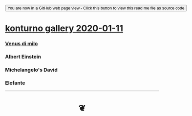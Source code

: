 <span style=display:none; >[You are now in a GitHub source code view - click this link to view Read Me file as a web page]( https://konturno.github.io/ "View file as a web page." ) </span>


<div><input type=button onclick="window.location.href='https://github.com/konurno/konturno.github.io/cookbook-threejs/0-templates/README.md'";
value='You are now in a GitHub web page view - Click this button to view this read me file as source code' ></div>


# [konturno gallery 2020-01-11]( #xxxxxx/README.md )


### [Venus di milo ]( )


### Albert Einstein


### Michelangelo's David


### Elefante


<!--
<iframe src=https://jaanga.github.io/cookbook/examples/xxxxxx/xxxxxx.html width=100% height=500px >Iframes are not viewable in GitHub source code view</iframe>
_basic-html.html_

### Full Screen: [ZZZZZ]( https://jaanga.github.io/cookbook/examples/xxxxxx/xxxxxx.html )



<details open >
<summary>Concept</summary>


</details>

<details open >
<summary>To do and wish list </summary>


</details>

<details open >
<summary> Things you can do using this script</summary>

* Click the three bars( 'hamburger menu icon' ) to slide the menu in and out
* Click the GitHub Octocat icon to view or edit the source code on GitHub
* Click on title to reload te page
* Press Control-U/Command-Option-U to view the source code
* Press Control-Shift-J/Command-Option-J to see if the JavaScript console reports any errors

</details>

<details open >
<summary>Links of interest</summary>


</details>

<details open >
<summary>Change log </summary>

### 123

* First commit

</details>

-->

***

# <center title="hello!" ><a href=javascript:window.scrollTo(0,0); style=text-decoration:none; > ❦ </a></center>
